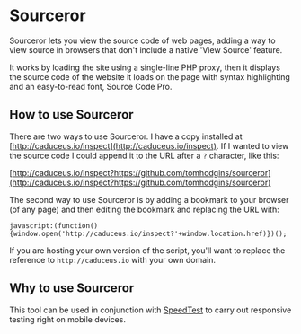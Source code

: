 # Sourceror

Sourceror lets you view the source code of web pages, adding a way to view source in browsers that don't include a native 'View Source' feature.

It works by loading the site using a single-line PHP proxy, then it displays the source code of the website it loads on the page with syntax highlighting and an easy-to-read font, Source Code Pro.

## How to use Sourceror

There are two ways to use Sourceror. I have a copy installed at [http://caduceus.io/inspect](http://caduceus.io/inspect). If I wanted to view the source code I could append it to the URL after a `?` character, like this:

[http://caduceus.io/inspect?https://github.com/tomhodgins/sourceror](http://caduceus.io/inspect?https://github.com/tomhodgins/sourceror)

The second way to use Sourceror is by adding a bookmark to your browser (of any page) and then editing the bookmark and replacing the URL with:

```
javascript:(function(){window.open('http://caduceus.io/inspect?'+window.location.href)})();
```

If you are hosting your own version of the script, you'll want to replace the reference to `http://caduceus.io` with your own domain.

## Why to use Sourceror

This tool can be used in conjunction with [SpeedTest](http://staticresource.com/speedtest.html) to carry out responsive testing right on mobile devices.